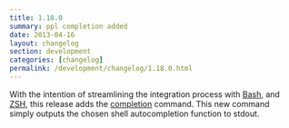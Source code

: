 ```yaml
---
title: 1.18.0
summary: ppl completion added
date: 2013-04-16
layout: changelog
section: development
categories: [changelog]
permalink: /development/changelog/1.18.0.html
---
```


With the intention of streamlining the integration process with
[Bash](/documentation/integration/bash), and
[ZSH](/documentation/integration/zsh), this release adds the
[completion](/documentation/commands/completion) command. This new command
simply outputs the chosen shell autocompletion function to stdout.
